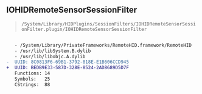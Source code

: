 ## IOHIDRemoteSensorSessionFilter

> `/System/Library/HIDPlugins/SessionFilters/IOHIDRemoteSensorSessionFilter.plugin/IOHIDRemoteSensorSessionFilter`

```diff

   - /System/Library/PrivateFrameworks/RemoteHID.framework/RemoteHID
   - /usr/lib/libSystem.B.dylib
   - /usr/lib/libobjc.A.dylib
-  UUID: 8C0813F6-69B1-3792-818E-E1B606CCD945
+  UUID: BEDB9E33-587D-328E-8524-2AD8689D5D7F
   Functions: 14
   Symbols:   25
   CStrings:  88

```
